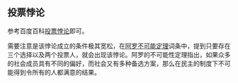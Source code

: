 

## 投票悖论

参考百度百科[投票悖论][0]即可。

需要注意是该悖论成立的条件极其宽松，在[阿罗不可能定理][1]词条中，提到只要存在
三个选择以及两个投票人，就会出现该悖论。阿罗的不可能性定理指出，如果众多的社会成员具有不同的偏好，而社会又有多种备选方案，那么在民主的制度下不可能得到令所有的人都满意的结果。


[0]:https://baike.baidu.com/item/%E6%8A%95%E7%A5%A8%E6%82%96%E8%AE%BA/9527057?fr=aladdin
[1]:https://baike.baidu.com/item/%E9%98%BF%E7%BD%97%E4%B8%8D%E5%8F%AF%E8%83%BD%E5%AE%9A%E7%90%86/1846287?fromtitle=%E9%98%BF%E7%BD%97%E4%B8%8D%E5%8F%AF%E8%83%BD%E6%80%A7%E5%AE%9A%E7%90%86&fromid=10777380